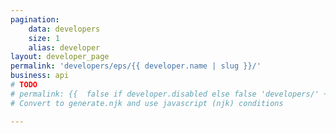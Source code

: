 ```yaml
---
pagination:
    data: developers
    size: 1
    alias: developer
layout: developer_page
permalink: 'developers/eps/{{ developer.name | slug }}/'
business: api
# TODO
# permalink: {{  false if developer.disabled else false 'developers/' + (developer.name | slug) }}
# Convert to generate.njk and use javascript (njk) conditions

---
```

